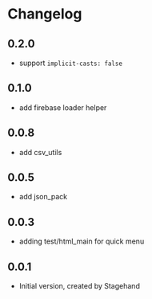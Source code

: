 # Changelog

## 0.2.0

- support `implicit-casts: false`

## 0.1.0

- add firebase loader helper

## 0.0.8

- add csv_utils

## 0.0.5

- add json_pack

## 0.0.3

- adding test/html_main for quick menu

## 0.0.1

- Initial version, created by Stagehand
